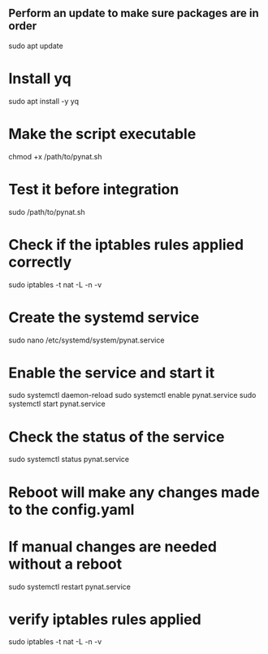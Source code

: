 ## Perform an update to make sure packages are in order
sudo apt update

# Install yq
sudo apt install -y yq

# Make the script executable
chmod +x /path/to/pynat.sh

# Test it before integration
sudo /path/to/pynat.sh

# Check if the iptables rules applied correctly
sudo iptables -t nat -L -n -v

# Create the systemd service
sudo nano /etc/systemd/system/pynat.service

# Enable the service and start it
sudo systemctl daemon-reload
sudo systemctl enable pynat.service
sudo systemctl start pynat.service

# Check the status of the service
sudo systemctl status pynat.service


# Reboot will make any changes made to the config.yaml
# If manual changes are needed without a reboot
sudo systemctl restart pynat.service

# verify iptables rules applied
sudo iptables -t nat -L -n -v
